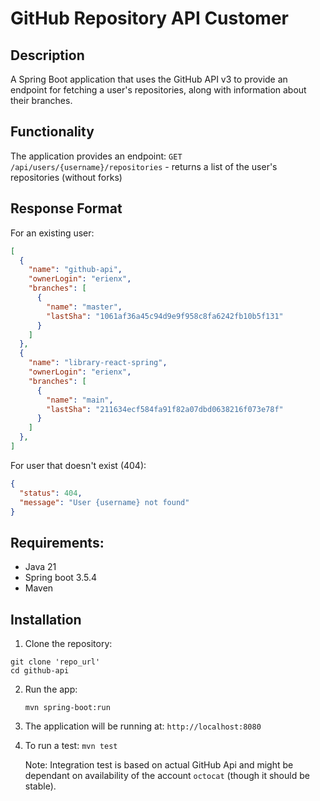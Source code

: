 # GitHub Repository API Customer

## Description
A Spring Boot application that uses the GitHub API v3 to provide an endpoint for fetching a user's repositories, along with information about their branches.

## Functionality
The application provides an endpoint:
```GET /api/users/{username}/repositories``` - returns a list of the user's repositories (without forks)

## Response Format
For an existing user:
```json
[
  {
    "name": "github-api",
    "ownerLogin": "erienx",
    "branches": [
      {
        "name": "master",
        "lastSha": "1061af36a45c94d9e9f958c8fa6242fb10b5f131"
      }
    ]
  },
  {
    "name": "library-react-spring",
    "ownerLogin": "erienx",
    "branches": [
      {
        "name": "main",
        "lastSha": "211634ecf584fa91f82a07dbd0638216f073e78f"
      }
    ]
  },
]
```
For user that doesn't exist (404):
```json
{
  "status": 404,
  "message": "User {username} not found"
}
```
## Requirements:
- Java 21
- Spring boot 3.5.4
- Maven

## Installation

 1. Clone the repository:
   ```
   git clone 'repo_url'
   cd github-api
   ```
2. Run the app:
   ```
   mvn spring-boot:run
   ```
3. The application will be running at: ```http://localhost:8080```
4. To run a test: ```mvn test```
   
   Note: Integration test is based on actual GitHub Api and might be dependant on availability of the account ```octocat``` (though it should be stable).
